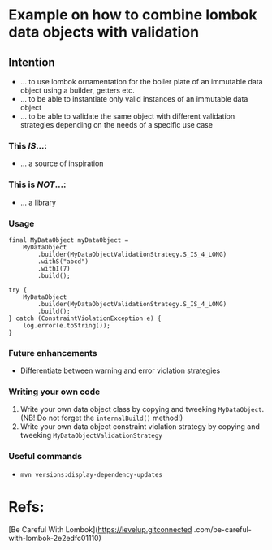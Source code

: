 # Example on how to combine lombok data objects with validation
## Intention
- ... to use lombok ornamentation for the boiler plate of an immutable data object using a builder, getters etc.
- ... to be able to instantiate only valid instances of an immutable data object
- ... to be able to validate the same object with different validation strategies depending on the needs of a specific use case
### This _IS_...:
  - ... a source of inspiration
### This is _NOT_...:
- ... a library
### Usage
```
final MyDataObject myDataObject =
    MyDataObject
        .builder(MyDataObjectValidationStrategy.S_IS_4_LONG)
        .withS("abcd")
        .withI(7)
        .build();
```
```
try {
    MyDataObject
        .builder(MyDataObjectValidationStrategy.S_IS_4_LONG)
        .build();
} catch (ConstraintViolationException e) {
    log.error(e.toString());
}
```
### Future enhancements
- Differentiate between warning and error violation strategies
### Writing your own code
1. Write your own data object class by copying and tweeking ```MyDataObject```. (NB! Do not forget the ```internalBuild()``` method!)
0. Write your own data object constraint violation strategy by copying and tweeking ```MyDataObjectValidationStrategy```
### Useful commands
- ```mvn versions:display-dependency-updates``` 
# Refs:
[Be Careful With Lombok](https://levelup.gitconnected .com/be-careful-with-lombok-2e2edfc01110)